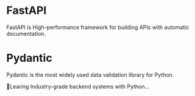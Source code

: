 # FastAPI 
FastAPI is High-performance framework for building APIs with automatic documentation.

# Pydantic
Pydantic is the most widely used data validation library for Python.

🎯Learing Industry-grade backend systems with Python...